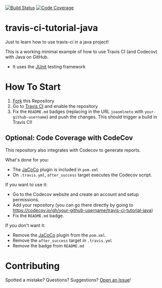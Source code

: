 [![Build Status](https://travis-ci.com/joaomlneto/travis-ci-tutorial-java.svg?branch=master)](https://travis-ci.com/esp-ram/travis-ci-tutorial-java)
[![Code Coverage](https://codecov.io/github/joaomlneto/travis-ci-tutorial-java/coverage.svg)](https://codecov.io/gh/esp-ram/travis-ci-tutorial-java)

# travis-ci-tutorial-java

Just to learn how to use travis-ci in a java project!

This is a working minimal example of how to use Travis CI (and Codecov) with
Java on GitHub.

- It uses the [JUnit](https://junit.org) testing framework

# How To Start

1. [Fork](https://github.com/joaomlneto/travis-ci-tutorial-java/fork) this
   Repository
2. Go to [Travis CI](http://travis-ci.com) and enable the repository
3. Fix the `README.md` badges (replacing in the URL `joaomlneto` with
   `your-github-username`) and push the changes. This should trigger a build in
   Travis CI!

## Optional: Code Coverage with CodeCov

This repository also integrates with Codecov to generate reports.

What's done for you:

- The [JaCoCo](https://www.jacoco.org) plugin is included in `pom.xml`
- On `.travis.yml`, `after_success` target executes the Codecov script.

If you want to use it:

- Go to the Codecov website and create an account and setup permissions.
- Add your repository (you can go there directly by going to
  https://codecov.io/gh/your-github-username/travis-ci-tutorial-java)
- Fix the `README.md` badge.

If you don't want it:

- Remove the [JaCoCo](https://www.jacoco.org) plugin from the `pom.xml`.
- Remove the `after_success` target in `.travis.yml`
- Remove the badge from `README.md`

# Contributing

Spotted a mistake? Questions? Suggestions?
[Open an Issue](https://github.com/joaomlneto/travis-ci-tutorial-java/issues/new)!
